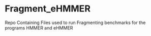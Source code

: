 # Fragment_eHMMER
Repo Containing Files used to run Fragmenting benchmarks for the programs HMMER and eHMMER
